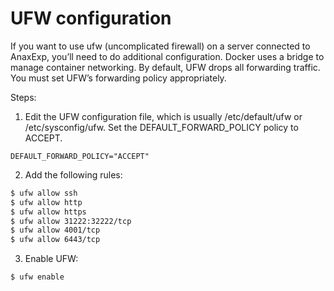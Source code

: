 # UFW configuration

If you want to use ufw (uncomplicated firewall) on a server connected to AnaxExp, you’ll need to do additional configuration. Docker uses a bridge to manage container networking. By default, UFW drops all forwarding traffic. You must set UFW’s forwarding policy appropriately.
 
Steps:

1. Edit the UFW configuration file, which is usually /etc/default/ufw or /etc/sysconfig/ufw. Set the DEFAULT_FORWARD_POLICY policy to ACCEPT.
```
DEFAULT_FORWARD_POLICY="ACCEPT"
```

2. Add the following rules:
```bash
$ ufw allow ssh
$ ufw allow http
$ ufw allow https
$ ufw allow 31222:32222/tcp
$ ufw allow 4001/tcp
$ ufw allow 6443/tcp
```

3. Enable UFW:
```bash
$ ufw enable
```